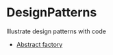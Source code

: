 # DesignPatterns
Illustrate design patterns with code
* [Abstract factory](src/main/java/org/example/abstractFactory/abstractFactory.md)